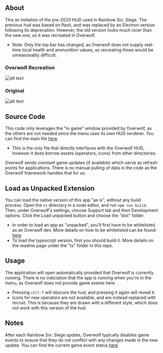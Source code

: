 ## About

This an imitation of the pre-2020 HUD used in Rainbow Six: Siege. The previous hud was based on flash, and was replaced by an Electron version following its deprecation. However, the old version looks much nicer than the new one, so it was recreated in Overwolf.

* Note: Only the top bar has changed, as Overwolf does not supply real-time local health and ammunition values, so recreating those would be unreasonably difficult.

### Overwolf Recreation
![alt text](https://github.com/notrogan/overwolf/blob/main/screenshot.png)

### Original
![alt text](https://github.com/notrogan/overwolf/blob/main/screenshot2.png)

## Source Code

This code only leverages the "in game" window provided by Overwolf, as the others are not needed since the menu uses its own HUD renderer. You can find the main file [here](https://github.com/notrogan/overwolf/blob/main/ts/src/in_game/in_game.ts)

* This is the only file that directly interfaces with the Overwolf HUD, however it does borrow assets (operators, icons) from other directories.

Overwolf sends constant game updates (if available) which serve as refresh points for applications. There is no manual pulling of data in the code as the Overwolf framework handles that for us.

## Load as Unpacked Extension

You can load the native version of this app "as is", without any build process. Open the `ts` directory in a code editor, and run `npm run build`. Then, under Overwolf's settings, choose Support tab and then Development options. Click the Load unpacked button and choose the "dist" folder.

* In order to load an app as "unpacked", you'll first have to be whitelisted as an Overwolf dev. More details on how to be whitelisted can be found [here](https://overwolf.github.io/docs/start/sdk-introduction#whitelist-as-a-developer)
* To load the typescript version, first you should build it. More details on the readme page under the "ts" folder in this repo.

## Usage

The application will open automatically provided that Overwolf is currently running. There is no indiciation that the app is running when you're in the menu, as Overwolf does not provide game events here.

* Pressing `ctrl-f` will obscure the hud, and pressing it again will reveal it.
* Icons for new operators are not available, and are instead replaced with recruit. This is because they are drawn with a different style, which does not work with this version of the hud.

## Notes

After each Rainbow Six: Siege update, Overwolf typically disables game events to ensure that they do not conflict with any changes made in the new update. You can find the current game event status [here](https://overwolf.github.io/status/rainbow-six-siege)
